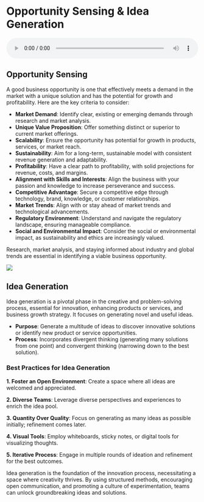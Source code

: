 # Opportunity Sensing & Idea Generation

<audio controls style="width: 100%;">
  <source src="../../../../../audio/4th_sem/ED/Unit-2 Identification of Opportunities/2.a Opportunity Sensing & Idea Generation.mp3" type="audio/mpeg">
  Your browser does not support the audio element.
</audio>


## Opportunity Sensing

A good business opportunity is one that effectively meets a demand in the market with a unique solution and has the potential for growth and profitability. Here are the key criteria to consider:

- **Market Demand**: Identify clear, existing or emerging demands through research and market analysis.
- **Unique Value Proposition**: Offer something distinct or superior to current market offerings.
- **Scalability**: Ensure the opportunity has potential for growth in products, services, or market reach.
- **Sustainability**: Aim for a long-term, sustainable model with consistent revenue generation and adaptability.
- **Profitability**: Have a clear path to profitability, with solid projections for revenue, costs, and margins.
- **Alignment with Skills and Interests**: Align the business with your passion and knowledge to increase perseverance and success.
- **Competitive Advantage**: Secure a competitive edge through technology, brand, knowledge, or customer relationships.
- **Market Trends**: Align with or stay ahead of market trends and technological advancements.
- **Regulatory Environment**: Understand and navigate the regulatory landscape, ensuring manageable compliance.
- **Social and Environmental Impact**: Consider the social or environmental impact, as sustainability and ethics are increasingly valued.

Research, market analysis, and staying informed about industry and global trends are essential in identifying a viable business opportunity.

![](https://alcorfund.com/wp-content/uploads/2020/08/MicrosoftTeams-image-4-1-1024x639.png)

##  Idea Generation

Idea generation is a pivotal phase in the creative and problem-solving process, essential for innovation, enhancing products or services, and business growth strategy. It focuses on generating novel and useful ideas.

- **Purpose**: Generate a multitude of ideas to discover innovative solutions or identify new product or service opportunities.
- **Process**: Incorporates divergent thinking (generating many solutions from one point) and convergent thinking (narrowing down to the best solution).

### Best Practices for Idea Generation

**1. Foster an Open Environment**: Create a space where all ideas are welcomed and appreciated.

**2. Diverse Teams**: Leverage diverse perspectives and experiences to enrich the idea pool.

**3. Quantity Over Quality**: Focus on generating as many ideas as possible initially; refinement comes later.

**4. Visual Tools**: Employ whiteboards, sticky notes, or digital tools for visualizing thoughts.

**5. Iterative Process**: Engage in multiple rounds of ideation and refinement for the best outcomes.

Idea generation is the foundation of the innovation process, necessitating a space where creativity thrives. By using structured methods, encouraging open communication, and promoting a culture of experimentation, teams can unlock groundbreaking ideas and solutions.
